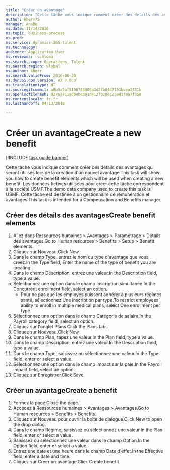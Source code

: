 ```yaml
--- 
title: "Créer un avantage"
description: "Cette tâche vous indique comment créer des détails des avantages qui seront utilisés lors de la création d'un nouvel avantage."
author: kherr75
manager: AnnBe
ms.date: 11/14/2016
ms.topic: business-process
ms.prod: 
ms.service: dynamics-365-talent
ms.technology: 
audience: Application User
ms.reviewer: rschloma
ms.search.scope: Operations, Talent
ms.search.region: Global
ms.author: kherr
ms.search.validFrom: 2016-06-30
ms.dyn365.ops.version: AX 7.0.0
ms.translationtype: HT
ms.sourcegitcommit: a8b5a5af5108744406a3d2fb84d7151baea2481b
ms.openlocfilehash: d276a7119db4bd391d412f028ec20ed1f9a7fb58
ms.contentlocale: fr-fr
ms.lasthandoff: 04/13/2018

---
```

# <a name="create-a-new-benefit"></a><span data-ttu-id="c5a4e-103">Créer un avantage</span><span class="sxs-lookup"><span data-stu-id="c5a4e-103">Create a new benefit</span></span>

[!INCLUDE [task guide banner](../../includes/task-guide-banner.md)]

<span data-ttu-id="c5a4e-104">Cette tâche vous indique comment créer des détails des avantages qui seront utilisés lors de la création d'un nouvel avantage.</span><span class="sxs-lookup"><span data-stu-id="c5a4e-104">This task will show you how to create benefit elements which will be used when creating a new benefit.</span></span> <span data-ttu-id="c5a4e-105">Les données fictives utilisées pour créer cette tâche correspondent à la société USMF.</span><span class="sxs-lookup"><span data-stu-id="c5a4e-105">The demo data company used to create this task is USMF.</span></span> <span data-ttu-id="c5a4e-106">Cette tâche est destinée à un gestionnaire de rémunération et avantages.</span><span class="sxs-lookup"><span data-stu-id="c5a4e-106">This task is intended for a Compensation and Benefits manager.</span></span>


## <a name="create-benefit-elements"></a><span data-ttu-id="c5a4e-107">Créer des détails des avantages</span><span class="sxs-lookup"><span data-stu-id="c5a4e-107">Create benefit elements</span></span>
1. <span data-ttu-id="c5a4e-108">Allez dans Ressources humaines > Avantages > Paramétrage > Détails des avantages.</span><span class="sxs-lookup"><span data-stu-id="c5a4e-108">Go to Human resources > Benefits > Setup > Benefit elements.</span></span>
2. <span data-ttu-id="c5a4e-109">Cliquez sur Nouveau.</span><span class="sxs-lookup"><span data-stu-id="c5a4e-109">Click New.</span></span>
3. <span data-ttu-id="c5a4e-110">Dans le champ Type, entrez le nom du type d'avantage que vous créez.</span><span class="sxs-lookup"><span data-stu-id="c5a4e-110">In the Type field, Enter the name of the type of benefit you are creating..</span></span>
4. <span data-ttu-id="c5a4e-111">Dans le champ Description, entrez une valeur.</span><span class="sxs-lookup"><span data-stu-id="c5a4e-111">In the Description field, type a value.</span></span>
5. <span data-ttu-id="c5a4e-112">Sélectionnez une option dans le champ Inscription simultanée.</span><span class="sxs-lookup"><span data-stu-id="c5a4e-112">In the Concurrent enrollment field, select an option.</span></span>
    * <span data-ttu-id="c5a4e-113">Pour ne pas que les employés puissent adhérer à plusieurs régimes santé, sélectionnez Une inscription par type.</span><span class="sxs-lookup"><span data-stu-id="c5a4e-113">To restrict employees' ability to enroll in multiple medical plans, select One enrollment per type.</span></span>  
6. <span data-ttu-id="c5a4e-114">Sélectionnez une option dans le champ Catégorie de salaire.</span><span class="sxs-lookup"><span data-stu-id="c5a4e-114">In the Payroll category field, select an option.</span></span>
7. <span data-ttu-id="c5a4e-115">Cliquez sur l'onglet Plans.</span><span class="sxs-lookup"><span data-stu-id="c5a4e-115">Click the Plans tab.</span></span>
8. <span data-ttu-id="c5a4e-116">Cliquez sur Nouveau.</span><span class="sxs-lookup"><span data-stu-id="c5a4e-116">Click New.</span></span>
9. <span data-ttu-id="c5a4e-117">Dans le champ Plan, tapez une valeur.</span><span class="sxs-lookup"><span data-stu-id="c5a4e-117">In the Plan field, type a value.</span></span>
10. <span data-ttu-id="c5a4e-118">Dans le champ Description, entrez une valeur.</span><span class="sxs-lookup"><span data-stu-id="c5a4e-118">In the Description field, type a value.</span></span>
11. <span data-ttu-id="c5a4e-119">Dans le champ Type, saisissez ou sélectionnez une valeur.</span><span class="sxs-lookup"><span data-stu-id="c5a4e-119">In the Type field, enter or select a value.</span></span>
12. <span data-ttu-id="c5a4e-120">Sélectionnez une option dans le champ Impact sur la paie.</span><span class="sxs-lookup"><span data-stu-id="c5a4e-120">In the Payroll impact field, select an option.</span></span>
13. <span data-ttu-id="c5a4e-121">Cliquez sur Enregistrer.</span><span class="sxs-lookup"><span data-stu-id="c5a4e-121">Click Save.</span></span>

## <a name="create-a-benefit"></a><span data-ttu-id="c5a4e-122">Créer un avantage</span><span class="sxs-lookup"><span data-stu-id="c5a4e-122">Create a benefit</span></span>
1. <span data-ttu-id="c5a4e-123">Fermez la page.</span><span class="sxs-lookup"><span data-stu-id="c5a4e-123">Close the page.</span></span>
2. <span data-ttu-id="c5a4e-124">Accédez à Ressources humaines > Avantages > Avantages.</span><span class="sxs-lookup"><span data-stu-id="c5a4e-124">Go to Human resources > Benefits > Benefits.</span></span>
3. <span data-ttu-id="c5a4e-125">Cliquez sur Nouveau pour ouvrir la boîte de dialogue.</span><span class="sxs-lookup"><span data-stu-id="c5a4e-125">Click New to open the drop dialog.</span></span>
4. <span data-ttu-id="c5a4e-126">Dans le champ Régime, saisissez ou sélectionnez une valeur.</span><span class="sxs-lookup"><span data-stu-id="c5a4e-126">In the Plan field, enter or select a value.</span></span>
5. <span data-ttu-id="c5a4e-127">Saisissez ou sélectionnez une valeur dans le champ Option.</span><span class="sxs-lookup"><span data-stu-id="c5a4e-127">In the Option field, enter or select a value.</span></span>
6. <span data-ttu-id="c5a4e-128">Entrez une date et une heure dans le champ Date d'effet.</span><span class="sxs-lookup"><span data-stu-id="c5a4e-128">In the Effective field, enter a date and time.</span></span>
7. <span data-ttu-id="c5a4e-129">Cliquez sur Créer un avantage.</span><span class="sxs-lookup"><span data-stu-id="c5a4e-129">Click Create benefit.</span></span>



